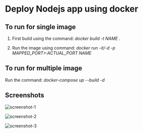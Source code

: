 
# Deploy Nodejs app using docker


## To run for single image

 1. First build using the command: *docker build -t NAME .*

 2. Run the image using command:  *docker run -it/-d -p MAPPED_PORT>:ACTUAL_PORT NAME*


## To run for multiple image

Run the command: *docker-compose up --build -d*


## Screenshots


![screenshot-1](https://github.com/abhisawesome/Docker-Tutorial/blob/master/screenshots/1.png)



![screenshot-2](https://github.com/abhisawesome/Docker-Tutorial/blob/master/screenshots/2.png)



![screenshot-3](https://github.com/abhisawesome/Docker-Tutorial/blob/master/screenshots/3.png)

